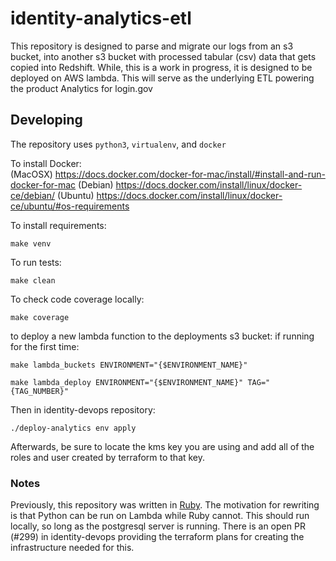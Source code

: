 # identity-analytics-etl

This repository is designed to parse and migrate our logs from an s3 bucket,
into another s3 bucket with processed tabular (csv) data that gets copied into
Redshift. While, this is a work in progress, it is designed to be deployed on
AWS lambda. This will serve as the underlying ETL powering the product Analytics
for login.gov

## Developing

The repository uses `python3`, `virtualenv`, and `docker`

To install Docker:  
(MacOSX) https://docs.docker.com/docker-for-mac/install/#install-and-run-docker-for-mac
(Debian) https://docs.docker.com/install/linux/docker-ce/debian/ 
(Ubuntu) https://docs.docker.com/install/linux/docker-ce/ubuntu/#os-requirements
  
To install requirements:

```
make venv
```

To run tests:

```
make clean
```

To check code coverage locally:

```
make coverage
```

to deploy a new lambda function to the deployments s3 bucket:
if running for the first time:
```
make lambda_buckets ENVIRONMENT="{$ENVIRONMENT_NAME}"
```

```
make lambda_deploy ENVIRONMENT="{$ENVIRONMENT_NAME}" TAG="{TAG_NUMBER}"
```

Then in identity-devops repository:
```
./deploy-analytics env apply
```

Afterwards, be sure to locate the kms key you are using and add all of the roles and user created by terraform to that key. 

### Notes

Previously, this repository was written in [Ruby](https://github.com/18F/identity-redshift).
The motivation for rewriting is that Python can be run on Lambda while Ruby cannot.
This should run locally, so long as the postgresql server is running.
There is an open PR (#299) in identity-devops providing the terraform plans for
creating the infrastructure needed for this.
